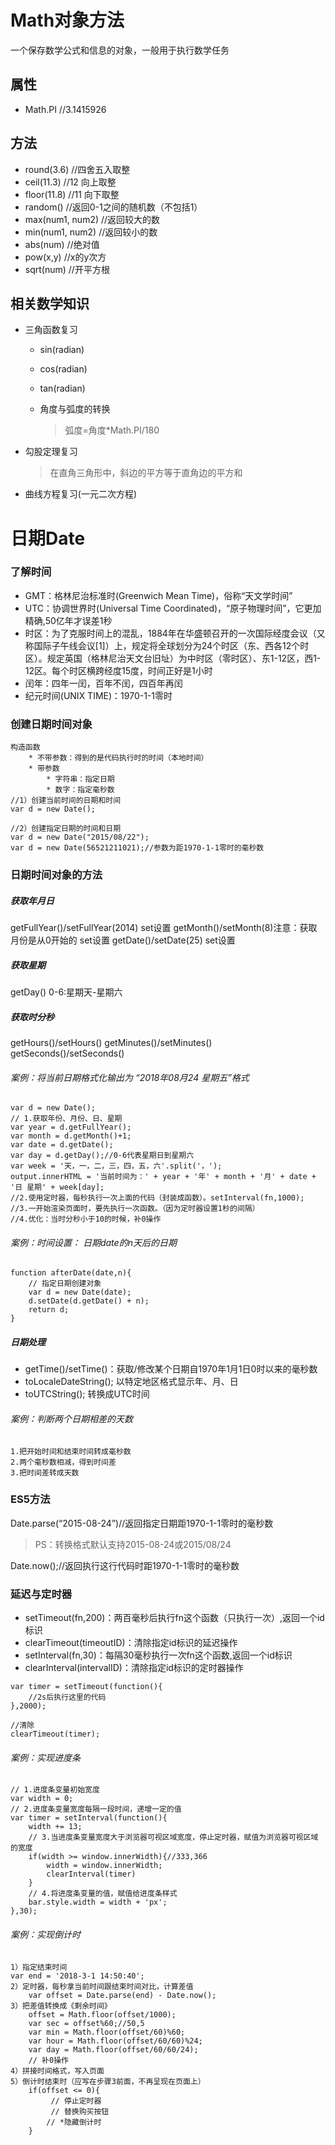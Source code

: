 # Math对象方法

一个保存数学公式和信息的对象，一般用于执行数学任务

## 属性

- Math.PI //3.1415926

## 方法

- round(3.6) //四舍五入取整
- ceil(11.3) //12 向上取整
- floor(11.8) //11 向下取整
- random() //返回0-1之间的随机数（不包括1）
- max(num1, num2) //返回较大的数
- min(num1, num2) //返回较小的数
- abs(num) //绝对值
- pow(x,y) //x的y次方
- sqrt(num) //开平方根

## 相关数学知识

- 三角函数复习

  - sin(radian)

  - cos(radian)

  - tan(radian)

  - 角度与弧度的转换

    > 弧度=角度*Math.PI/180

- 勾股定理复习

  > 在直角三角形中，斜边的平方等于直角边的平方和

- 曲线方程复习(一元二次方程)

#  日期Date

### 了解时间

- GMT：格林尼治标准时(Greenwich Mean Time)，俗称“天文学时间”
- UTC：协调世界时(Universal Time Coordinated)，“原子物理时间”，它更加精确,50亿年才误差1秒
- 时区：为了克服时间上的混乱，1884年在华盛顿召开的一次国际经度会议（又称国际子午线会议[1]）上，规定将全球划分为24个时区（东、西各12个时区）。规定英国（格林尼治天文台旧址）为中时区（零时区）、东1-12区，西1-12区。每个时区横跨经度15度，时间正好是1小时
- 闰年：四年一闰，百年不闰，四百年再闰
- 纪元时间(UNIX TIME)：1970-1-1零时

### 创建日期时间对象

```
构造函数
    * 不带参数：得到的是代码执行时的时间（本地时间）
    * 带参数
        * 字符串：指定日期
        * 数字：指定毫秒数
//1）创建当前时间的日期和时间
var d = new Date();

//2）创建指定日期的时间和日期
var d = new Date("2015/08/22");
var d = new Date(56521211021);//参数为距1970-1-1零时的毫秒数
```

### 日期时间对象的方法

##### 获取年月日

getFullYear()/setFullYear(2014)   set设置
getMonth()/setMonth(8)注意：获取月份是从0开始的   set设置
getDate()/setDate(25)  set设置

##### 获取星期

getDay() 0-6:星期天-星期六

##### 获取时分秒

getHours()/setHours()
getMinutes()/setMinutes()
getSeconds()/setSeconds()

###### 案例：将当前日期格式化输出为 “2018年08月24 星期五”格式

	var d = new Date();
	// 1.获取年份、月份、日、星期
	var year = d.getFullYear();
	var month = d.getMonth()+1;
	var date = d.getDate();
	var day = d.getDay();//0-6代表星期日到星期六
	var week = '天，一，二，三，四，五，六'.split('，');
	output.innerHTML = '当前时间为：' + year + '年' + month + '月' + date + '日 星期' + week[day];
	//2.使用定时器，每秒执行一次上面的代码（封装成函数）。setInterval(fn,1000);
	//3.一开始渲染页面时，要先执行一次函数。（因为定时器设置1秒的间隔）
	//4.优化：当时分秒小于10的时候，补0操作

###### 案例：时间设置： 日期date的n天后的日期

	function afterDate(date,n){
	    // 指定日期创建对象
	    var d = new Date(date);
	    d.setDate(d.getDate() + n);
	    return d;
	}
##### 日期处理

- getTime()/setTime()：获取/修改某个日期自1970年1月1日0时以来的毫秒数
- toLocaleDateString(); 以特定地区格式显示年、月、日
- toUTCString(); 转换成UTC时间

###### 案例：判断两个日期相差的天数

```
1.把开始时间和结束时间转成毫秒数
2.两个毫秒数相减，得到时间差
3.把时间差转成天数
```

### ES5方法

Date.parse(“2015-08-24”)//返回指定日期距1970-1-1零时的毫秒数

> PS：转换格式默认支持2015-08-24或2015/08/24

Date.now();//返回执行这行代码时距1970-1-1零时的毫秒数

### 延迟与定时器

- setTimeout(fn,200)：两百毫秒后执行fn这个函数（只执行一次）,返回一个id标识
- clearTimeout(timeoutID)：清除指定id标识的延迟操作
- setInterval(fn,30)：每隔30毫秒执行一次fn这个函数,返回一个id标识
- clearInterval(intervalID)：清除指定id标识的定时器操作

```
var timer = setTimeout(function(){
	//2s后执行这里的代码
},2000);

//清除
clearTimeout(timer);
```

###### 案例：实现进度条

	// 1.进度条变量初始宽度
	var width = 0;
	// 2.进度条变量宽度每隔一段时间，递增一定的值
	var timer = setInterval(function(){
		width += 13;
		// 3.当进度条变量宽度大于浏览器可视区域宽度，停止定时器，赋值为浏览器可视区域的宽度
		if(width >= window.innerWidth){//333,366
	        width = window.innerWidth;
	        clearInterval(timer)
		}
	    // 4.将进度条变量的值，赋值给进度条样式
	    bar.style.width = width + 'px';
	},30);
###### 案例：实现倒计时

```
1）指定结束时间
var end = '2018-3-1 14:50:40';					
2）定时器，每秒拿当前时间跟结束时间对比，计算差值
	var offset = Date.parse(end) - Date.now();
3）把差值转换成《剩余时间》
	offset = Math.floor(offset/1000);
	var sec = offset%60;//50,5
    var min = Math.floor(offset/60)%60;
    var hour = Math.floor(offset/60/60)%24;
    var day = Math.floor(offset/60/60/24);
    // 补0操作
4）拼接时间格式，写入页面
5）倒计时结束时（应写在步骤3前面，不再呈现在页面上）
    if(offset <= 0){
         // 停止定时器
         // 替换购买按钮
		// *隐藏倒计时
	}
```

